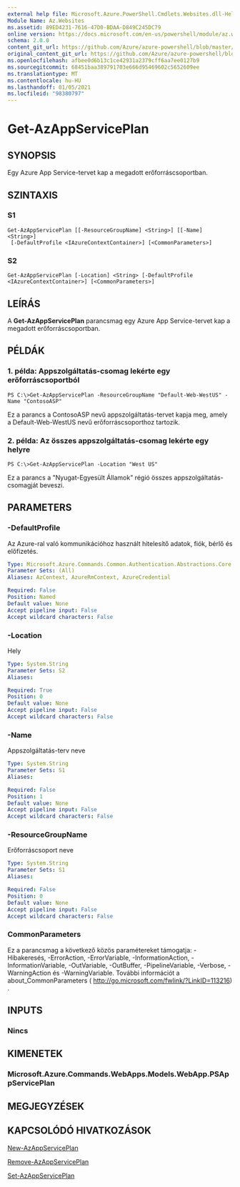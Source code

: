 ```yaml
---
external help file: Microsoft.Azure.PowerShell.Cmdlets.Websites.dll-Help.xml
Module Name: Az.Websites
ms.assetid: 89ED4231-7616-47D0-BDAA-D849C245DC79
online version: https://docs.microsoft.com/en-us/powershell/module/az.websites/get-azappserviceplan
schema: 2.0.0
content_git_url: https://github.com/Azure/azure-powershell/blob/master/src/Websites/Websites/help/Get-AzAppServicePlan.md
original_content_git_url: https://github.com/Azure/azure-powershell/blob/master/src/Websites/Websites/help/Get-AzAppServicePlan.md
ms.openlocfilehash: afbee0d6b13c1ce42931a2379cff6aa7ee0127b9
ms.sourcegitcommit: 68451baa389791703e666d95469602c5652609ee
ms.translationtype: MT
ms.contentlocale: hu-HU
ms.lasthandoff: 01/05/2021
ms.locfileid: "98380797"
---
```

# Get-AzAppServicePlan

## SYNOPSIS
Egy Azure App Service-tervet kap a megadott erőforráscsoportban.

## SZINTAXIS

### S1
```
Get-AzAppServicePlan [[-ResourceGroupName] <String>] [[-Name] <String>]
 [-DefaultProfile <IAzureContextContainer>] [<CommonParameters>]
```

### S2
```
Get-AzAppServicePlan [-Location] <String> [-DefaultProfile <IAzureContextContainer>] [<CommonParameters>]
```

## LEÍRÁS
A **Get-AzAppServicePlan** parancsmag egy Azure App Service-tervet kap a megadott erőforráscsoportban.

## PÉLDÁK

### 1. példa: Appszolgáltatás-csomag lekérte egy erőforráscsoportból
```
PS C:\>Get-AzAppServicePlan -ResourceGroupName "Default-Web-WestUS" -Name "ContosoASP"
```

Ez a parancs a ContosoASP nevű appszolgáltatás-tervet kapja meg, amely a Default-Web-WestUS nevű erőforráscsoporthoz tartozik.

### 2. példa: Az összes appszolgáltatás-csomag lekérte egy helyre
```
PS C:\>Get-AzAppServicePlan -Location "West US"
```

Ez a parancs a "Nyugat-Egyesült Államok" régió összes appszolgáltatás-csomagját beveszi.

## PARAMETERS

### -DefaultProfile
Az Azure-ral való kommunikációhoz használt hitelesítő adatok, fiók, bérlő és előfizetés.

```yaml
Type: Microsoft.Azure.Commands.Common.Authentication.Abstractions.Core.IAzureContextContainer
Parameter Sets: (All)
Aliases: AzContext, AzureRmContext, AzureCredential

Required: False
Position: Named
Default value: None
Accept pipeline input: False
Accept wildcard characters: False
```

### -Location
Hely 

```yaml
Type: System.String
Parameter Sets: S2
Aliases:

Required: True
Position: 0
Default value: None
Accept pipeline input: False
Accept wildcard characters: False
```

### -Name
Appszolgáltatás-terv neve

```yaml
Type: System.String
Parameter Sets: S1
Aliases:

Required: False
Position: 1
Default value: None
Accept pipeline input: False
Accept wildcard characters: False
```

### -ResourceGroupName
Erőforráscsoport neve

```yaml
Type: System.String
Parameter Sets: S1
Aliases:

Required: False
Position: 0
Default value: None
Accept pipeline input: False
Accept wildcard characters: False
```

### CommonParameters
Ez a parancsmag a következő közös paramétereket támogatja: -Hibakeresés, -ErrorAction, -ErrorVariable, -InformationAction, -InformationVariable, -OutVariable, -OutBuffer, -PipelineVariable, -Verbose, -WarningAction és -WarningVariable. További információt a about_CommonParameters ( http://go.microsoft.com/fwlink/?LinkID=113216) .

## INPUTS

### Nincs

## KIMENETEK

### Microsoft.Azure.Commands.WebApps.Models.WebApp.PSAppServicePlan

## MEGJEGYZÉSEK

## KAPCSOLÓDÓ HIVATKOZÁSOK

[New-AzAppServicePlan](./New-AzAppServicePlan.md)

[Remove-AzAppServicePlan](./Remove-AzAppServicePlan.md)

[Set-AzAppServicePlan](./Set-AzAppServicePlan.md)


